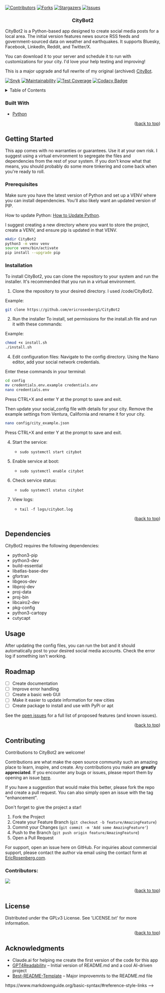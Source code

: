 <a id="readme-top"></a>
[![Contributors][contributors-shield]][contributors-url]
[![Forks][forks-shield]][forks-url]
[![Stargazers][stars-shield]][stars-url]
[![Issues][issues-shield]][issues-url]

<h3 align="center">CityBot2</h3>

CityBot2 is a Python-based app designed to create social media posts for a local area. The initial version features news source RSS feeds and government-sourced data on weather and earthquakes. It supports Bluesky, Facebook, LinkedIn, Reddit, and Twitter/X.

You can download it to your server and schedule it to run with customizations for your city. I'd love your help testing and improving!

This is a major upgrade and full rewrite of my original (archived) [CityBot](https://github.com/ericrosenberg1/CityBot).

[![Snyk](https://snyk.io/test/github/ericrosenberg1/CityBot2/badge.svg)](https://snyk.io/test/github/ericrosenberg1/CityBot2)
[![Maintainability](https://api.codeclimate.com/v1/badges/4857f450946330748975/maintainability)](https://codeclimate.com/github/ericrosenberg1/CityBot2/maintainability)
[![Test Coverage](https://api.codeclimate.com/v1/badges/4857f450946330748975/test_coverage)](https://codeclimate.com/github/ericrosenberg1/CityBot2/test_coverage)
[![Codacy Badge](https://app.codacy.com/project/badge/Grade/efb5beefe547465087883828710a7a11)](https://app.codacy.com/gh/ericrosenberg1/CityBot2/dashboard?utm_source=gh&utm_medium=referral&utm_content=&utm_campaign=Badge_grade)

<!-- TABLE OF CONTENTS -->
<details>
  <summary>Table of Contents</summary>
  <ol>
    <li>
      <ul>
        <li><a href="#built-with">Built With</a></li>
      </ul>
    </li>
    <li>
      <a href="#getting-started">Getting Started</a>
      <ul>
        <li><a href="#prerequisites">Prerequisites</a></li>
        <li><a href="#installation">Installation</a></li>
      </ul>
    </li>
    <li><a href='dependencies'>Dependencies</a></li>
    <li><a href="#usage">Usage</a></li>
    <li><a href="#roadmap">Roadmap</a></li>
    <li><a href="#contributing">Contributing</a></li>
    <li><a href="#contributors">Contributors</a></li>
    <li><a href="#license">License</a></li>
    <li><a href="#acknowledgments">Acknowledgments</a></li>
  </ol>
</details>

### Built With
* [Python][Python-url]

<p align="right">(<a href="#readme-top">back to top</a>)</p>

## Getting Started
This app comes with no warranties or guarantees. Use it at your own risk. I suggest using a virtual environment to segregate the files and dependencies from the rest of your system. If you don't know what that means, you should probably do some more tinkering and come back when you're ready to roll.

### Prerequisites
Make sure you have the latest version of Python and set up a VENV where you can install dependencies. You'll also likely want an updated version of PIP.

How to update Python: [How to Update Python](https://www.pythoncentral.io/how-to-update-python/).

I suggest creating a new directory where you want to store the project, create a VENV, and ensure pip is updated in that VENV.
   ```sh
mkdir CityBot2
python3 -m venv venv
source venv/bin/activate
pip install --upgrade pip
  ```

### Installation

To install CityBot2, you can clone the repository to your system and run the installer. It's recommended that you run in a virtual environment.

1. Clone the repository to your desired directory. I used /code/CityBot2.

Example:
   ```sh
git clone https://github.com/ericrosenberg1/CityBot2
  ```

2. Run the installer
To install, set permissions for the install.sh file and run it with these commands:

Example:
   ```sh
chmod +x install.sh
./install.sh
  ```

4. Edit configuration files:
Navigate to the config directory. Using the Nano editor, add your social network credentials.

Enter these commands in your terminal:
   ```sh
cd config
mv credentials.env.example credentials.env
nano credentials.env
  ```

Press CTRL+X and enter Y at the prompt to save and exit.

Then update your social_config file with details for your city. Remove the example settings from Ventura, California and rename it for your city.
   ```sh
nano config/city_example.json
  ```
Press CTRL+X and enter Y at the prompt to save and exit.

4. Start the service:
   - `sudo systemctl start citybot`

5. Enable service at boot:
   - `sudo systemctl enable citybot`

6. Check service status:
   - `sudo systemctl status citybot`

7. View logs:
   - `tail -f logs/citybot.log`

<p align="right">(<a href="#readme-top">back to top</a>)</p>

## Dependencies

CityBot2 requires the following dependencies:
- python3-pip
- python3-dev
- build-essential
- libatlas-base-dev
- gfortran
- libgeos-dev
- libproj-dev
- proj-data
- proj-bin
- libcairo2-dev
- pkg-config
- python3-cartopy
- cutycapt

## Usage
After updating the config files, you can run the bot and it should automatically post to your desired social media accounts. Check the error log if something isn't working.

## Roadmap

- [ ] Create documentation
- [ ] Improve error handling
- [ ] Create a basic web GUI
- [ ] Make it easier to update information for new cities
- [ ] Create package to install and use with PyPi or apt

See the [open issues](https://github.com/ericrosenberg1/CityBot2/issues) for a full list of proposed features (and known issues).

<p align="right">(<a href="#readme-top">back to top</a>)</p>

## Contributing

Contributions to CityBot2 are welcome! 

Contributions are what make the open source community such an amazing place to learn, inspire, and create. Any contributions you make are **greatly appreciated**. If you encounter any bugs or issues, please report them by opening an issue [here](https://github.com/ericrosenberg1/CityBot2/issues).

If you have a suggestion that would make this better, please fork the repo and create a pull request. You can also simply open an issue with the tag "enhancement".

Don't forget to give the project a star!

1. Fork the Project
2. Create your Feature Branch (`git checkout -b feature/AmazingFeature`)
3. Commit your Changes (`git commit -m 'Add some AmazingFeature'`)
4. Push to the Branch (`git push origin feature/AmazingFeature`)
5. Open a Pull Request

For support, open an issue here on GitHub. For inquiries about commercial support, please contact the author via email using the contact form at [EricRosenberg.com](https://ericrosenberg.com).

### Contributors:

<a href="https://github.com/ericrosenberg1/CityBot2/graphs/contributors">
  <img src="https://contrib.rocks/image?repo=ericrosenberg1/CityBot2" />
</a>

<p align="right">(<a href="#readme-top">back to top</a>)</p>

## License
Distributed under the GPLv3 License. See 'LICENSE.txt' for more information.

<p align="right">(<a href="#readme-top">back to top</a>)</p>

<!-- CONTACT -->
<!-- CONTACT Placeholder
## Contact

Your Name - [@your_twitter](https://twitter.com/your_username) - email@example.com

Project Link: [https://github.com/your_username/repo_name](https://github.com/your_username/repo_name)

<p align="right">(<a href="#readme-top">back to top</a>)</p>
-->

## Acknowledgments
* Claude.ai for helping me create the first version of the code for this app
* [GPT4Readability](https://github.com/loevlie/GPT4Readability) – Initial version of README.md and a cool AI-driven project
* [Best-README-Template](https://github.com/othneildrew/Best-README-Template/tree/main) – Major improvemnts to the README.md file

<!-- MARKDOWN LINKS & IMAGES --> https://www.markdownguide.org/basic-syntax/#reference-style-links -->
[contributors-shield]: https://img.shields.io/github/contributors/ericrosenberg1/CityBot2.svg?style=for-the-badge
[contributors-url]: https://github.com/ericrosenberg1/CityBot2/graphs/contributors
[forks-shield]: https://img.shields.io/github/forks/ericrosenberg1/CityBot2.svg?style=for-the-badge
[forks-url]: https://github.com/ericrosenberg1/CityBot2/network/members
[stars-shield]: https://img.shields.io/github/stars/ericrosenberg1/CityBot2.svg?style=for-the-badge
[stars-url]: https://github.com/ericrosenberg1/CityBot2/stargazers
[issues-shield]: https://img.shields.io/github/issues/ericrosenberg1/CityBot2.svg?style=for-the-badge
[issues-url]: https://github.com/ericrosenberg1/CityBot2/issues
[Python-url]: https://www.python.org/
